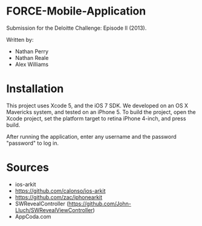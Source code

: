 FORCE-Mobile-Application
========================

Submission for the Deloitte Challenge: Episode II (2013).

Written by:
* Nathan Perry
* Nathan Reale
* Alex Williams


Installation
============

This project uses Xcode 5, and the iOS 7 SDK. We developed on an OS X Mavericks system, and tested on an iPhone 5. To build the project, open the Xcode project, set the platform target to retina iPhone 4-inch, and press build.

After running the application, enter any username and the password "password" to log in.

Sources
=======
* ios-arkit
 * https://github.com/calonso/ios-arkit
 * https://github.com/zac/iphonearkit
* SWRevealController (https://github.com/John-Lluch/SWRevealViewController)
* AppCoda.com




